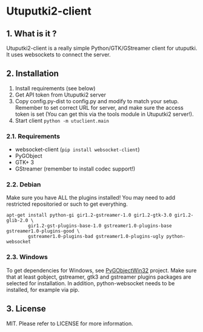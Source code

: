 # Utuputki2-client

## 1. What is it ?

Utuputki2-client is a really simple Python/GTK/GStreamer client for utuputki. It uses websockets to connect the server.

## 2. Installation

1. Install requirements (see below)
2. Get API token from Utuputki2 server
3. Copy config.py-dist to config.py and modify to match your setup. Remember to set correct URL for server, and make
   sure the access token is set (You can get this via the tools module in Utuputki2 server!).
4. Start client `python -m utuclient.main`

### 2.1. Requirements

* websocket-client (`pip install websocket-client`)
* PyGObject
* GTK+ 3
* GStreamer (remember to install codec support!)

### 2.2. Debian

Make sure you have ALL the plugins installed! You may need to add restricted repositoried or such to get everything.

```
apt-get install python-gi gir1.2-gstreamer-1.0 gir1.2-gtk-3.0 gir1.2-glib-2.0 \
        gir1.2-gst-plugins-base-1.0 gstreamer1.0-plugins-base gstreamer1.0-plugins-good \
        gstreamer1.0-plugins-bad gstreamer1.0-plugins-ugly python-websocket
```

### 2.3. Windows

To get dependencies for Windows, see [PyGObjectWin32](http://sourceforge.net/projects/pygobjectwin32/) project. 
Make sure that at least gobject, gstreamer, gtk3 and gstreamer plugins packages are selected for installation.
In addition, python-websocket needs to be installed, for example via pip.

## 3. License

MIT. Please refer to LICENSE for more information.
